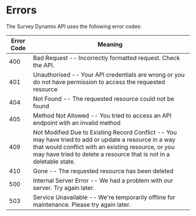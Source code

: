 # Errors

The Survey Dynamix API uses the following error codes:


Error Code | Meaning
---------- | -------
400 | Bad Request -- Incorrectly formatted request. Check the API.
401 | Unauthorised -- Your API credentials are wrong or you do not have permission to access the requested resource
404 | Not Found -- The requested resource could not be found
405 | Method Not Allowed -- You tried to access an API endpoint with an invalid method
409 | Not Modified Due to Existing Record Conflict -- You may have tried to add or update a resource in a way that would conflict with an existing resource, or you may have tried to delete a resource that is not in a deletable state.
410 | Gone -- The requested resource has been deleted
500 | Internal Server Error -- We had a problem with our server. Try again later.
503 | Service Unavailable -- We're temporarily offline for maintenance. Please try again later.
